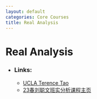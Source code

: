 ```yaml
---
layout: default
categories: Core Courses
title: Real Analysis
---
```

# Real Analysis
- ### Links:
    - [UCLA Terence Tao](https://www.math.ucla.edu/~tao/245a.1.10f/)
    - <a href="http://home.ustc.edu.cn/~matchbox/real.html">23春刘聪文班实分析课程主页</a>
